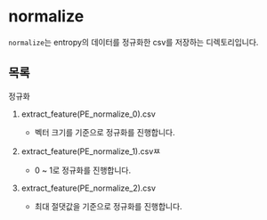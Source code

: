 # normalize

`normalize`는 entropy의 데이터를 정규화한 csv를 저장하는 디렉토리입니다.

## 목록
정규화
1. extract_feature(PE_normalize_0).csv

    - 벡터 크기를 기준으로 정규화를 진행합니다.

2. extract_feature(PE_normalize_1).csvㅉ

    - 0 ~ 1로 정규화를 진행합니다.

3. extract_feature(PE_normalize_2).csv

    - 최대 절댓값을 기준으로 정규화를 진행합니다.
